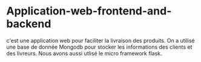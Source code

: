 # Application-web-frontend-and-backend
c'est une application web pour faciliter la livraison des produits.
On a utilisé une base de donnée Mongodb pour stocker les informations des clients et des livreurs.
Nous avons aussi utlisé le micro framework flask.

